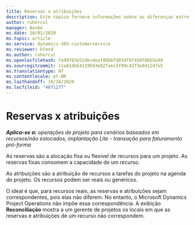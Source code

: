 ```yaml
---
title: Reservas x atribuições
description: Este tópico fornece informações sobre as diferenças entre reservas de recursos e atribuições de recursos.
author: ruhercul
manager: Annbe
ms.date: 10/01/2020
ms.topic: article
ms.service: dynamics-365-customerservice
ms.reviewer: kfend
ms.author: ruhercul
ms.openlocfilehash: fa99783e52dbcdeaf80bbfd03df0f458f86b5e99
ms.sourcegitcommit: 11a61db54119503e82faec5f99c4273e8d1247e5
ms.translationtype: HT
ms.contentlocale: pt-BR
ms.lasthandoff: 10/16/2020
ms.locfileid: "4071277"
---
```

# <a name="bookings-vs-assignments"></a>Reservas x atribuições

_**Aplica-se a:** operações de projeto para cenários baseados em recursos/não estocados, implantação Lite - transação para faturamento pró-forma_

As reservas são a alocação fixa ou flexível de recursos para um projeto. As reservas fixas consomem a capacidade de um recurso. 

As atribuições são a atribuição de recursos a tarefas do projeto na agenda do projeto. Os recursos podem ser reais ou genéricos. 

O ideal é que, para recursos reais, as reservas e atribuições sejam correspondentes, pois elas não diferem. No entanto, o Microsoft Dynamics Project Operations não impõe essa correspondência. A exibição **Reconciliação** mostra a um gerente de projetos os locais em que as reservas e atribuições de um recurso não correspondem.
